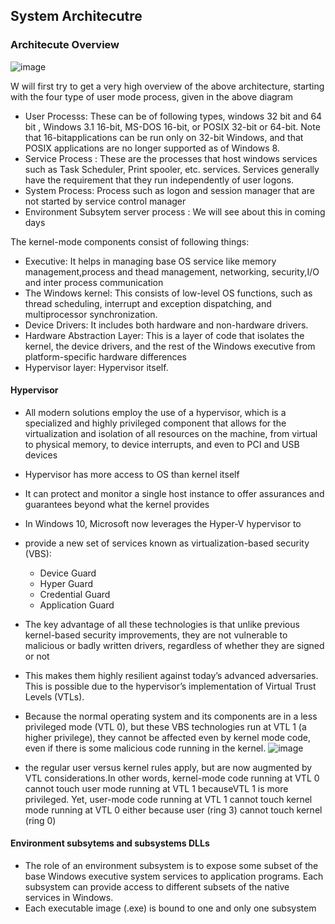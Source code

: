 ## System Architecutre

### Architecute Overview

![image](https://github.com/SecTheBit/Windows-Internals/assets/46895441/91e51cce-858c-49e3-aa37-d4c09d6656ab)

W will first try to get a very high overview of the above architecture, starting with the four type of user mode process, given in the above diagram

- User Processs: These can be of following types, windows 32 bit and 64 bit , Windows 3.1 16-bit, MS-DOS 16-bit, or POSIX 32-bit or 64-bit. Note that 16-bitapplications can be run only on 32-bit Windows, and that POSIX applications are no longer supported as of Windows 8.
- Service Process : These are the processes that host windows services such as Task Scheduler, Print spooler, etc. services. Services generally have the requirement that they run independently of user logons.
- System Process: Process such as logon and session manager that are not started by service control manager
- Environment Subsytem server process : We will see about this in coming days

The kernel-mode components consist of following things:

- Executive: It helps in managing base OS service like memory management,process and thead management, networking, security,I/O  and inter process communication
- The Windows kernel: This consists of low-level OS functions, such as thread scheduling, interrupt and exception dispatching, and multiprocessor synchronization.
- Device Drivers: It includes both hardware and non-hardware drivers.
- Hardware Abstraction Layer: This is a layer of code that isolates the kernel, the device drivers, and the rest of the Windows executive from platform-specific hardware differences
- Hypervisor layer: Hypervisor itself.

#### Hypervisor
- All modern solutions employ the use of a hypervisor, which is a specialized and highly privileged component that allows for the virtualization and isolation of all resources on the machine, from virtual to physical memory, to device interrupts, and even to PCI and USB devices
- Hypervisor has more access to OS than kernel itself
- It can protect and monitor a single host instance to offer assurances and guarantees beyond what the kernel provides
- In Windows 10, Microsoft now leverages the Hyper-V hypervisor to
- provide a new set of services known as virtualization-based security (VBS):
  - Device Guard
  - Hyper Guard
  - Credential Guard
  - Application Guard
- The key advantage of all these technologies is that unlike previous kernel-based security improvements, they are not vulnerable to malicious or badly written drivers, regardless of whether 
   they are signed or not
- This makes them highly resilient against today’s advanced adversaries. This is possible due to the hypervisor’s implementation of Virtual Trust Levels (VTLs).
- Because the normal operating system and its components are in a less privileged mode (VTL 0), but these VBS technologies run at VTL 1 (a higher privilege), they cannot be affected even by 
  kernel mode code, even if there is some malicious code running in the kernel.
  ![image](https://github.com/SecTheBit/Windows-Internals/assets/46895441/4cf7b4a5-cf23-4d58-8f5a-a08295cc32fa)

- the regular user versus kernel rules apply, but are now augmented by VTL considerations.In other words, kernel-mode code running at VTL 0 cannot touch user mode running at VTL 1 becauseVTL 
  1 is more privileged. Yet, user-mode code running at VTL 1 cannot touch kernel mode running at VTL 0 either because user (ring 3) cannot touch kernel (ring 0)

#### Environment subsytems and subsystems DLLs
- The role of an environment subsystem is to expose some subset of the base Windows executive system services to application programs. Each subsystem can provide access to different subsets of the native services in Windows.
- Each executable image (.exe) is bound to one and only one subsystem
  
